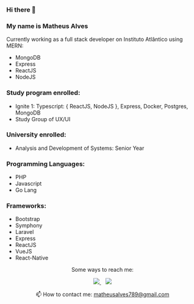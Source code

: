 ### Hi there 👋

<h3>My name is Matheus Alves</h3>

<p>Currently working as a full stack developer on Instituto Atlântico using MERN:</p>
<ul>
  <li>MongoDB</li>
  <li>Express</li>
  <li>ReactJS</li>
  <li>NodeJS</li>
</ul>

<h3> Study program enrolled: </h3>
<ul>
  <li>Ignite 1: Typescript: { ReactJS, NodeJS }, Express, Docker, Postgres, MongoDB</li>
  <li>Study Group of UX/UI</li>
</ul>

<h3> University enrolled: </h3>
<ul>
  <li>Analysis and Development of Systems: Senior Year</li>
</ul>

<h3> Programming Languages: </h3>
<ul>
  <li>PHP</li>
  <li>Javascript</li>
  <li>Go Lang</li>
</ul>

<h3> Frameworks: </h3>
<ul>
  <li>Bootstrap</li>
  <li>Symphony</li>
  <li>Laravel</li>
  <li>Express</li>
  <li>ReactJS</li>
  <li>VueJS</li>
  <li>React-Native</li>
</ul>

<p align='center'>Some ways to reach me: </p>
    <p align='center'>
      <a href="https://www.linkedin.com/in/matheusalves-789">
        <img src="https://img.shields.io/badge/linkedin-%230077B5.svg?&style=for-the-badge&logo=linkedin&logoColor=white" />
      </a>&nbsp;&nbsp
      <a href="https://wa.me/5585981124677?text=Olá!%20Matheus">
        <img src="https://img.shields.io/badge/WHATSAPP-%2325D366.svg?&style=for-the-badge&logo=whatsapp&logoColor=white" />    
      </a>
    </p>
    
<p align='center'>
  📫 How to contact me: <a href='mailto:matheusalves789@gmail.com'>matheusalves789@gmail.com</a>
</p>

<!--
**MathiTz/MathiTz** is a ✨ _special_ ✨ repository because its `README.md` (this file) appears on your GitHub profile.

Here are some ideas to get you started:

- 🔭 I’m currently working on ...
- 🌱 I’m currently learning ...
- 👯 I’m looking to collaborate on ...
- 🤔 I’m looking for help with ...
- 💬 Ask me about ...
- 📫 How to reach me: ...
- 😄 Pronouns: ...
- ⚡ Fun fact: ...
-->
